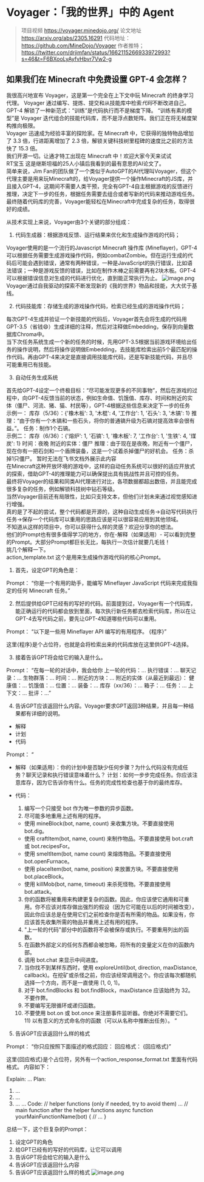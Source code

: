 # Voyager：「我的世界」中的 Agent
>项目视频 https://voyager.minedojo.org/
>论文地址 https://arxiv.org/abs/2305.16291
>代码地址：https://github.com/MineDojo/Voyager
>作者推特；https://twitter.com/drjimfan/status/1662115266933972993?s=46&t=F6BXooLyAyfvHbvr7Vw2-g

## 如果我们在 Minecraft 中免费设置 GPT-4 会怎样？ 

我很高兴地宣布 Voyager，这是第一个完全在上下文中玩 Minecraft 的终身学习代理。 Voyager 通过编写、提炼、提交和从技能库中检索*代码*不断改进自己。<br>
GPT-4 解锁了一种新范式：“训练”是代码执行而不是梯度下降。 “训练有素的模型”是 Voyager 迭代组合的技能代码库，而不是浮点数矩阵。我们正在将无梯度架构推向极限。<br>
Voyager 迅速成为经验丰富的探险家。在 Minecraft 中，它获得的独特物品增加了 3.3 倍，行进距离增加了 2.3 倍，解锁关键科技树里程碑的速度比之前的方法快了 15.3 倍。<br>
我们开源一切。让通才特工出现在 Minecraft 中！欢迎大家今天来试试<br>
RT宝玉
这是继斯坦福的25人小镇后我看到的最有意思的AI论文了。<br>
简单来说，Jim Fan的团队做了一个类似于AutoGPT的AI代理叫Voyager，但这个代理主要是用来玩Minecraft的，给Voyager提供一个操作Minecraft的JS库，并且接入GPT-4，这期间不需要人类干预，完全有GPT-4自主根据游戏的反馈进行推理，决定下一步的任务，根据任务需要去组合或者写新的代码来推动游戏任务。<br>
最终随着代码库的完善，Voyager能轻松在Minecraft中完成复杂的任务，取得很好的成绩。<br>

从技术实现上来说，Voyager由3个关键的部分组成：

1. 代码生成器：根据游戏反馈、运行结果来优化和生成操作游戏的代码；

Voyager使用的是一个流行的Javascript Minecraft 操作库 (Mineflayer)，GPT-4可以根据任务需要生成游戏操作代码，例如combatZombie。但在运行生成的代码后可能会遇到错误，通常有两种错误，一种是JavaScript的执行错误，比如语法错误；一种是游戏反馈的错误，比如在制作木棒之前需要再有2块木板。GPT-4可以根据错误信息对生成的代码进行优化，直到能正常执行为止。
![image.png](https://raw.gitcode.com/lovinpanda/TheRoadtoAI/attachment/uploads/0a66009f-8fad-4bea-87ec-4c8b88f01618/image.png 'image.png')
Voyager通过自我驱动的探索不断发现新的《我的世界》物品和技能，大大优于基线。

2. 代码技能库：存储生成的游戏操作代码，检索已经生成的游戏操作代码；

每次GPT-4生成并验证一个新技能的代码后，Voyager首先会将生成的代码用GPT-3.5（省钱😄）生成详细的注释，然后对注释做Embedding，保存到向量数据库Chroma中。<br>
当下次任务系统生成一个新的任务的时候，先用GPT-3.5根据当前游戏环境给出任务的操作说明，然后将操作说明做Embedding，去技能库检索出前5个最匹配的操作代码。再由GPT-4来决定是直接调用技能库代码，还是写新技能代码，并且尽可能重用已有技能。

3. 自动任务生成系统

首先给GPT-4设定一个终极目标：“尽可能发现更多的不同事物”，然后在游戏的过程中，向GPT-4反馈当前的状态，例如生命值、饥饿值、库存、时间和附近的实体（僵尸、河流、猪、猫、村民等），GPT-4根据这些信息来决定下一步的任务<br>
示例一：
库存（5/36）：{'橡木板': 3, '木棍': 4, '工作台': 1, '石头': 3, '木镐': 1}
推理：“由于你有一个木镐和一些石头，将你的普通镐升级为石镐对提高效率会很有益。”。
任务：制作1个石镐。<br>
示例二：
库存（6/36）：{'熔炉': 1, '石镐': 1, '橡木板': 7, '工作台': 1, '生铁': 4, '煤炭': 1}
时间：夜晚
附近的实体：僵尸
推理：由于现在是夜晚，附近有一个僵尸，现在你有一把石剑和一个盾牌装备，这是一个试着杀掉僵尸的好机会。
任务：杀掉1只僵尸。
暂时无法在飞书文档外展示此内容<br>
在Minecraft这种开放环境的游戏中，这样的自动任务系统可以很好的适应开放式的探索，借助GPT-4的推理能力可以确保提出具有挑战性并且可控的任务。<br>
最终将Voyager的结果和同类AI代理进行对比，各项数据都超出数倍，并且能完成很多复杂的任务，例如解锁科技树中钻石等级。<br>
当然Voyager目前还有局限性，比如只支持文本，但他们计划未来通过视觉感知进行增强。<br>
真的是了不起的尝试，整个代码都是开源的，这种自动生成任务->自动写代码执行任务->保存一个代码库可以重用的思路应该是可以很容易应用到其他领域。<br>
不知道从这样的项目中，你可以获得什么样的灵感？欢迎分享你的想法。<br>
他们的Prompt也有很多值得学习的地方，你在-解释（如果适用）- 可以看到完整的Prompt。大部分Prompt都巨长无比，每执行一次估计就要几毛钱！<br>
挑几个解释一下。<br>
action_template.txt 这个是用来生成操作游戏代码的核心Prompt。<br>
1. 首先，设定GPT的角色是：

Prompt：
“你是一个有用的助手，能编写 Mineflayer JavaScript 代码来完成我指定的任何 Minecraft 任务。”

2. 然后提供给GPT已经有的写好的代码。前面提到过，Voyager有一个代码库，能正确运行的代码都会放到里面，每次执行新任务都去检索代码库，所以在让GPT-4去写代码之前，要先让GPT-4知道哪些代码可以重用。

Prompt：
“以下是一些用 Mineflayer API 编写的有用程序。
{程序}”

这里{程序}是个占位符，也就是会将检索出来的代码库放在这里供GPT-4选择。

3. 接着告诉GPT将会给它的输入是什么。

Prompt：
“在每一轮的对话中，我会给你 
上一轮的代码：... 
执行错误：... 
聊天记录：... 
生物群落：... 
时间：... 
附近的方块：... 
附近的实体（从最近到最远）：
 健康值：... 
饥饿值：... 
位置：... 
装备：... 
库存（xx/36）：... 
箱子：... 
任务：... 
上下文：... 
批评：...”

4. 告诉GPT应该返回什么内容。Voyager要求GPT返回3种结果，并且每一种结果都有详细的说明。
- 解释
- 计划
- 代码

Prompt：
“
- 解释（如果适用）：你的计划中是否缺少任何步骤？为什么代码没有完成任务？聊天记录和执行错误意味着什么？ 计划：如何一步步完成任务。你应该注意库存，因为它告诉你有什么。任务的完成性检查也基于你的最终库存。 

- 代码： 
  1) 编写一个只接受 bot 作为唯一参数的异步函数。 
  2) 尽可能多地重用上述有用的程序。 
    * 使用 mineBlock(bot, name, count) 来收集方块。不要直接使用 bot.dig。 
    * 使用 craftItem(bot, name, count) 来制作物品。不要直接使用 bot.craft 或 bot.recipesFor。 
    * 使用 smeltItem(bot, name count) 来熔炼物品。不要直接使用 bot.openFurnace。 
    * 使用 placeItem(bot, name, position) 来放置方块。不要直接使用 bot.placeBlock。 
    * 使用 killMob(bot, name, timeout) 来杀死怪物。不要直接使用 bot.attack。 
  3) 你的函数将被重用来构建更复杂的函数。因此，你应该使它通用和可重用。你不应该对库存做出强烈的假设（因为它可能在以后的时间被改变），因此你应该总是在使用它们之前检查你是否有所需的物品。如果没有，你应该首先收集所需的物品并重用上述有用的程序。 
  4) "上一轮的代码"部分中的函数将不会被保存或执行。不要重用列出的函数。 
  5) 在函数外部定义的任何东西都会被忽略，将所有的变量定义在你的函数内部。 
  6) 调用 bot.chat 来显示中间进度。 
  7) 当你找不到某样东西时，使用 exploreUntil(bot, direction, maxDistance, callback)。在挖矿或杀怪之前，你应该经常调用这个。你应该每次都随机选择一个方向，而不是一直使用 (1, 0, 1)。
  8) 对于 bot.findBlocks 和 bot.findBlock，maxDistance 应该始终为 32。不要作弊。
  9) 不要编写无限循环或递归函数。 
  10) 不要使用 bot.on 或 bot.once 来注册事件监听器。你绝对不需要它们。 11) 以有意义的方式命名你的函数（可以从名称中推断出任务）。
”

5. 告诉GPT应该返回什么样的格式

Prompt：
“你只应按照下面描述的格式回应： 
回应格式：
 {回应格式}”

这里{回应格式}是个占位符，另外有一个action_response_format.txt 里面有代码格式。
内容如下：

Explain: ...
Plan:
1) ...
2) ...
3) ...
...
Code:
// helper functions (only if needed, try to avoid them)
...
// main function after the helper functions
async function yourMainFunctionName(bot) {
  // ...
}

总结一下，这个巨复杂的Prompt：
1. 设定GPT的角色
2. 给GPT已经有的写好的代码库，让它可以调用
3. 告诉GPT将会给它的输入是什么
4. 告诉GPT应该返回什么内容
5. 告诉GPT应该返回什么样的格式
![image.png](https://raw.gitcode.com/lovinpanda/TheRoadtoAI/attachment/uploads/841615b8-033c-4f7b-966a-b7fe4ae5ab23/image.png 'image.png')